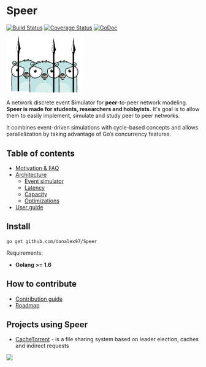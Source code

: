 # Speer
[![Build Status](https://travis-ci.org/danalex97/Speer.svg?branch=master)](https://travis-ci.org/danalex97/Speer) [![Coverage Status](https://coveralls.io/repos/github/danalex97/Speer/badge.svg?branch=master)](https://coveralls.io/github/danalex97/Speer?branch=master)
[![GoDoc](https://godoc.org/github.com/danalex97/Speer?status.png)](https://godoc.org/github.com/danalex97/Speer)

<img src="logo.png" width="200">

A network discrete event **S**imulator for **peer**-to-peer network modeling. **Speer is made for students, researchers and hobbyists.** It's goal is to allow
them to easily implement, simulate and study peer to peer networks.

It combines event-driven simulations with cycle-based concepts and allows parallelization by taking advantage of Go’s concurrency features.

## Table of contents

- [Motivation & FAQ](docs/motivation.md)
- [Architecture](docs/architecture.md)
  - [Event simulator](docs/events.md)
  - [Latency](docs/latency.md)
  - [Capacity](docs/capacity.md)
  - [Optimizations](docs/optimizations.md)
- [User guide](docs/usage.md)

## Install
```
go get github.com/danalex97/Speer
```

Requirements:
 - **Golang >= 1.6**

## How to contribute

- [Contribution guide](CONTRIBUTING.md)
- [Roadmap](docs/roadmap.md)

## Projects using Speer

- [CacheTorrent](https://github.com/danalex97/nfsTorrent) - is a file sharing system based on leader election, caches and indirect requests

![ ](https://raw.githubusercontent.com/danalex97/nfsTorrent/master/docs/pics/cache.png)
